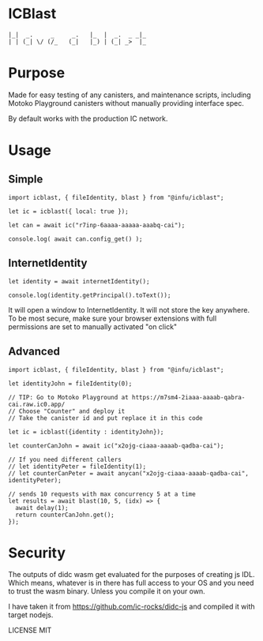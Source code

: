 # ICBlast

```
|_|  _.     _     _.   |_  |  _.  _ _|_
| | (_| \/ (/_   (_|   |_) | (_| _>  |_
```

# Purpose

Made for easy testing of any canisters, and maintenance scripts, including Motoko Playground canisters without manually providing interface spec.

By default works with the production IC network.

# Usage

## Simple

```
import icblast, { fileIdentity, blast } from "@infu/icblast";

let ic = icblast({ local: true });

let can = await ic("r7inp-6aaaa-aaaaa-aaabq-cai");

console.log( await can.config_get() );

```

## InternetIdentity

```
let identity = await internetIdentity();

console.log(identity.getPrincipal().toText());
```

It will open a window to InternetIdentity. It will not store the key anywhere. To be most secure, make sure your browser extensions with full permissions are set to manually activated "on click"

## Advanced

```
import icblast, { fileIdentity, blast } from "@infu/icblast";

let identityJohn = fileIdentity(0);

// TIP: Go to Motoko Playground at https://m7sm4-2iaaa-aaaab-qabra-cai.raw.ic0.app/
// Choose "Counter" and deploy it
// Take the canister id and put replace it in this code

let ic = icblast({identity : identityJohn});

let counterCanJohn = await ic("x2ojg-ciaaa-aaaab-qadba-cai");

// If you need different callers
// let identityPeter = fileIdentity(1);
// let counterCanPeter = await anycan("x2ojg-ciaaa-aaaab-qadba-cai", identityPeter);

// sends 10 requests with max concurrency 5 at a time
let results = await blast(10, 5, (idx) => {
  await delay(1);
  return counterCanJohn.get();
});
```

# Security

The outputs of didc wasm get evaluated for the purposes of creating js IDL. Which means, whatever is in there has full access to your OS and you need to trust the wasm binary. Unless you compile it on your own.

I have taken it from https://github.com/ic-rocks/didc-js and compiled it with target nodejs.

LICENSE MIT
